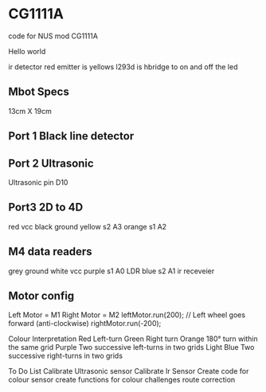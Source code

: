 # CG1111A
code for NUS mod CG1111A

Hello world

ir detector red
emitter is yellows
l293d is hbridge to on and off the led


## Mbot Specs 
13cm X 19cm 


## Port 1 Black line detector

## Port 2 Ultrasonic
Ultrasonic pin D10

## Port3 2D to 4D
red vcc
black ground
yellow s2 A3
orange s1 A2


## M4 data readers
grey ground
white vcc 
purple s1  A0 LDR
blue s2    A1  ir receveier


## Motor config
Left Motor = M1
Right Motor = M2
leftMotor.run(200); // Left wheel goes forward (anti-clockwise)
rightMotor.run(-200);

Colour Interpretation
Red Left-turn
Green Right turn
Orange 180° turn within the same grid
Purple Two successive left-turns in two grids
Light Blue Two successive right-turns in two grids

To Do List
Calibrate Ultrasonic sensor
Calibrate Ir Sensor
Create code for colour sensor
create functions for colour challenges
route correction

